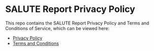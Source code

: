 # SALUTE Report Privacy Policy

This repo contains the SALUTE Report Privacy Policy and Terms and Conditions of Service, which can be viewed here:

 * [Privacy Policy](https://chesapeaketechnology.github.io/salute-report-privacy-policy/)
 * [Terms and Conditions](https://chesapeaketechnology.github.io/salute-report-privacy-policy/terms_and_conditions.html)
